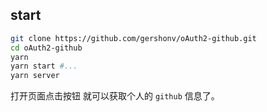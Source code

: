 ## start

```bash
git clone https://github.com/gershonv/oAuth2-github.git
cd oAuth2-github
yarn
yarn start #...
yarn server
```

打开页面点击按钮 就可以获取个人的 `github` 信息了。
